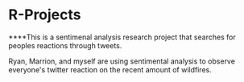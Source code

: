# R-Projects

****This is a sentimenal analysis research project that searches for peoples reactions through tweets. 

Ryan, Marrion, and myself are using sentimental analysis to observe everyone's twitter reaction on the recent amount of wildfires. 
